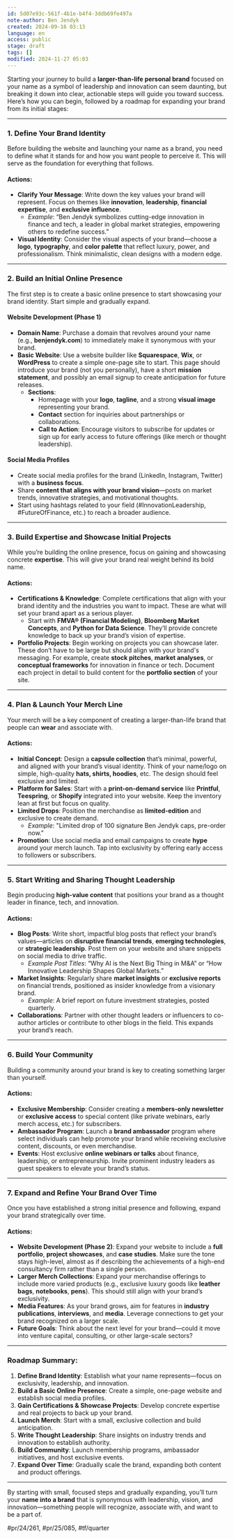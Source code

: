 ```yaml
---
id: 5d07e93c-561f-4b1e-b4f4-3ddb69fe497a
note-author: Ben Jendyk
created: 2024-09-16 03:13
language: en
access: public
stage: draft
tags: []
modified: 2024-11-27 05:03
---
```


Starting your journey to build a **larger-than-life personal brand** focused on your name as a symbol of leadership and innovation can seem daunting, but breaking it down into clear, actionable steps will guide you toward success. Here’s how you can begin, followed by a roadmap for expanding your brand from its initial stages:

---

### **1. Define Your Brand Identity**

Before building the website and launching your name as a brand, you need to define what it stands for and how you want people to perceive it. This will serve as the foundation for everything that follows.

#### **Actions:**

- **Clarify Your Message**: Write down the key values your brand will represent. Focus on themes like **innovation**, **leadership**, **financial expertise**, and **exclusive influence**.
  - *Example*: “Ben Jendyk symbolizes cutting-edge innovation in finance and tech, a leader in global market strategies, empowering others to redefine success.”
- **Visual Identity**: Consider the visual aspects of your brand—choose a **logo**, **typography**, and **color palette** that reflect luxury, power, and professionalism. Think minimalistic, clean designs with a modern edge.

---

### **2. Build an Initial Online Presence**

The first step is to create a basic online presence to start showcasing your brand identity. Start simple and gradually expand.

#### **Website Development (Phase 1)**

- **Domain Name**: Purchase a domain that revolves around your name (e.g., **benjendyk.com**) to immediately make it synonymous with your brand.
- **Basic Website**: Use a website builder like **Squarespace**, **Wix**, or **WordPress** to create a simple one-page site to start. This page should introduce your brand (not you personally), have a short **mission statement**, and possibly an email signup to create anticipation for future releases.
  - **Sections**: 
	 - Homepage with your **logo**, **tagline**, and a strong **visual image** representing your brand.
	 - **Contact** section for inquiries about partnerships or collaborations.
	 - **Call to Action**: Encourage visitors to subscribe for updates or sign up for early access to future offerings (like merch or thought leadership).

#### **Social Media Profiles**

- Create social media profiles for the brand (LinkedIn, Instagram, Twitter) with a **business focus**.
- Share **content that aligns with your brand vision**—posts on market trends, innovative strategies, and motivational thoughts.
- Start using hashtags related to your field (#InnovationLeadership, #FutureOfFinance, etc.) to reach a broader audience.

---

### **3. Build Expertise and Showcase Initial Projects**

While you’re building the online presence, focus on gaining and showcasing concrete **expertise**. This will give your brand real weight behind its bold name.

#### **Actions:**

- **Certifications & Knowledge**: Complete certifications that align with your brand identity and the industries you want to impact. These are what will set your brand apart as a serious player.
  - Start with **FMVA® (Financial Modeling)**, **Bloomberg Market Concepts**, and **Python for Data Science**. They’ll provide concrete knowledge to back up your brand’s vision of expertise.
- **Portfolio Projects**: Begin working on projects you can showcase later. These don’t have to be large but should align with your brand's messaging. For example, create **stock pitches**, **market analyses**, or **conceptual frameworks** for innovation in finance or tech. Document each project in detail to build content for the **portfolio section** of your site.

---

### **4. Plan & Launch Your Merch Line**

Your merch will be a key component of creating a larger-than-life brand that people can **wear** and associate with.

#### **Actions:**

- **Initial Concept**: Design a **capsule collection** that’s minimal, powerful, and aligned with your brand’s visual identity. Think of your name/logo on simple, high-quality **hats, shirts, hoodies**, etc. The design should feel exclusive and limited.
- **Platform for Sales**: Start with a **print-on-demand service** like **Printful**, **Teespring**, or **Shopify** integrated into your website. Keep the inventory lean at first but focus on quality.
- **Limited Drops**: Position the merchandise as **limited-edition** and exclusive to create demand.  
  - *Example*: "Limited drop of 100 signature Ben Jendyk caps, pre-order now."
- **Promotion**: Use social media and email campaigns to create **hype** around your merch launch. Tap into exclusivity by offering early access to followers or subscribers.

---

### **5. Start Writing and Sharing Thought Leadership**

Begin producing **high-value content** that positions your brand as a thought leader in finance, tech, and innovation.

#### **Actions:**

- **Blog Posts**: Write short, impactful blog posts that reflect your brand’s values—articles on **disruptive financial trends**, **emerging technologies**, or **strategic leadership**. Post them on your website and share snippets on social media to drive traffic.
  - *Example Post Titles*: “Why AI is the Next Big Thing in M&A” or “How Innovative Leadership Shapes Global Markets.”
- **Market Insights**: Regularly share **market insights** or **exclusive reports** on financial trends, positioned as insider knowledge from a visionary brand.  
  - *Example*: A brief report on future investment strategies, posted quarterly.
- **Collaborations**: Partner with other thought leaders or influencers to co-author articles or contribute to other blogs in the field. This expands your brand’s reach.

---

### **6. Build Your Community**

Building a community around your brand is key to creating something larger than yourself.

#### **Actions:**

- **Exclusive Membership**: Consider creating a **members-only newsletter** or **exclusive access** to special content (like private webinars, early merch access, etc.) for subscribers.
- **Ambassador Program**: Launch a **brand ambassador** program where select individuals can help promote your brand while receiving exclusive content, discounts, or even merchandise.
- **Events**: Host exclusive **online webinars or talks** about finance, leadership, or entrepreneurship. Invite prominent industry leaders as guest speakers to elevate your brand’s status.

---

### **7. Expand and Refine Your Brand Over Time**

Once you have established a strong initial presence and following, expand your brand strategically over time.

#### **Actions:**

- **Website Development (Phase 2)**: Expand your website to include a **full portfolio**, **project showcases**, and **case studies**. Make sure the tone stays high-level, almost as if describing the achievements of a high-end consultancy firm rather than a single person.
- **Larger Merch Collections**: Expand your merchandise offerings to include more varied products (e.g., exclusive luxury goods like **leather bags**, **notebooks**, **pens**). This should still align with your brand’s exclusivity.
- **Media Features**: As your brand grows, aim for features in **industry publications**, **interviews**, and **media**. Leverage connections to get your brand recognized on a larger scale.
- **Future Goals**: Think about the next level for your brand—could it move into venture capital, consulting, or other large-scale sectors?

---

### **Roadmap Summary:**

1. **Define Brand Identity**: Establish what your name represents—focus on exclusivity, leadership, and innovation.
2. **Build a Basic Online Presence**: Create a simple, one-page website and establish social media profiles.
3. **Gain Certifications & Showcase Projects**: Develop concrete expertise and real projects to back up your brand.
4. **Launch Merch**: Start with a small, exclusive collection and build anticipation.
5. **Write Thought Leadership**: Share insights on industry trends and innovation to establish authority.
6. **Build Community**: Launch membership programs, ambassador initiatives, and host exclusive events.
7. **Expand Over Time**: Gradually scale the brand, expanding both content and product offerings.

---

By starting with small, focused steps and gradually expanding, you’ll turn your **name into a brand** that is synonymous with leadership, vision, and innovation—something people will recognize, associate with, and want to be a part of.


#pr/24/261, #pr/25/085, #tf/quarter